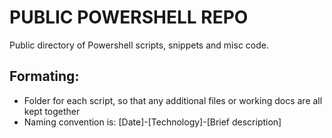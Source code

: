 # PUBLIC POWERSHELL REPO
Public directory of Powershell scripts, snippets and misc code.

## Formating:
* Folder for each script, so that any additional files or working docs are all kept together
* Naming convention is: [Date]-[Technology]-[Brief description]

